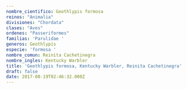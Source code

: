 ```yaml
---
nombre_cientifico: Geothlypis formosa
reinos: "Animalia"
divisiones: "Chordata"
clases: "Aves"
ordenes: "Passeriformes"
familias: 'Parulidae '
generos: Geothlypis
especie: 'formosa '
nombre_comun: Reinita Cachetinegra
nombre_ingles: Kentucky Warbler
title: 'Geothlypis formosa, Kentucky Warbler, Reinita Cachetinegra'
draft: false
date: 2017-08-19T02:46:32.000Z
---
```


